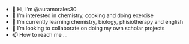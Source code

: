 - 👋 Hi, I’m @auramorales30
- 👀 I’m interested in chemistry, cooking and doing exercise
- 🌱 I’m currently learning chemistry, biology, phisiotherapy and english
- 💞️ I’m looking to collaborate on doing my own scholar projects
- 📫 How to reach me ...

<!---
auramorales30/auramorales30 is a ✨ special ✨ repository because its `README.md` (this file) appears on your GitHub profile.
You can click the Preview link to take a look at your changes.
--->
